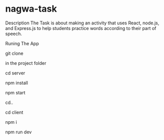 # nagwa-task

Description
The Task is about making an activity that uses React, node.js, and Express.js to help students practice words according to their part of speech.

Runing The App

git clone

in the project folder

cd server

npm install

npm start

cd..

cd client

npm i

npm run dev

